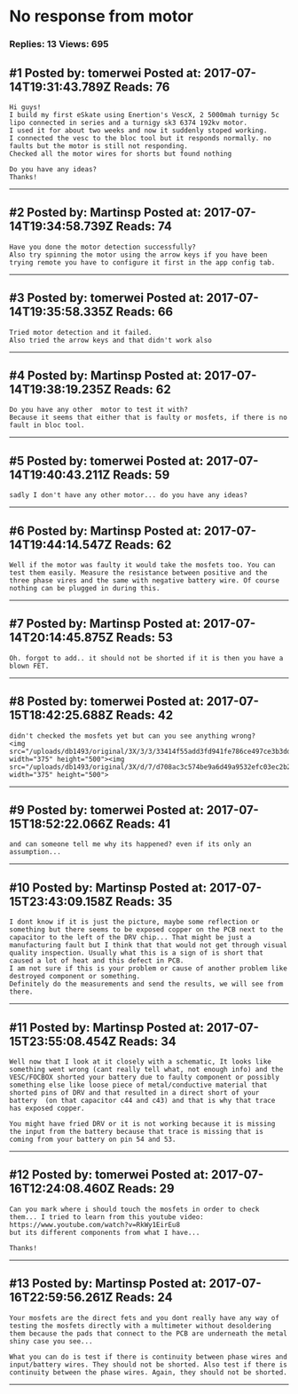 # No response from motor

### Replies: 13 Views: 695

## \#1 Posted by: tomerwei Posted at: 2017-07-14T19:31:43.789Z Reads: 76

```
Hi guys!
I build my first eSkate using Enertion's VescX, 2 5000mah turnigy 5c lipo connected in series and a turnigy sk3 6374 192kv motor.
I used it for about two weeks and now it suddenly stoped working. 
I connected the vesc to the bloc tool but it responds normally. no faults but the motor is still not responding. 
Checked all the motor wires for shorts but found nothing

Do you have any ideas?
Thanks!
```

---
## \#2 Posted by: Martinsp Posted at: 2017-07-14T19:34:58.739Z Reads: 74

```
Have you done the motor detection successfully?
Also try spinning the motor using the arrow keys if you have been trying remote you have to configure it first in the app config tab.
```

---
## \#3 Posted by: tomerwei Posted at: 2017-07-14T19:35:58.335Z Reads: 66

```
Tried motor detection and it failed.
Also tried the arrow keys and that didn't work also
```

---
## \#4 Posted by: Martinsp Posted at: 2017-07-14T19:38:19.235Z Reads: 62

```
Do you have any other  motor to test it with? 
Because it seems that either that is faulty or mosfets, if there is no fault in bloc tool.
```

---
## \#5 Posted by: tomerwei Posted at: 2017-07-14T19:40:43.211Z Reads: 59

```
sadly I don't have any other motor... do you have any ideas?
```

---
## \#6 Posted by: Martinsp Posted at: 2017-07-14T19:44:14.547Z Reads: 62

```
Well if the motor was faulty it would take the mosfets too. You can test them easily. Measure the resistance between positive and the three phase vires and the same with negative battery wire. Of course nothing can be plugged in during this.
```

---
## \#7 Posted by: Martinsp Posted at: 2017-07-14T20:14:45.875Z Reads: 53

```
Oh. forgot to add.. it should not be shorted if it is then you have a blown FET.
```

---
## \#8 Posted by: tomerwei Posted at: 2017-07-15T18:42:25.688Z Reads: 42

```
didn't checked the mosfets yet but can you see anything wrong?
<img src="/uploads/db1493/original/3X/3/3/33414f55add3fd941fe786ce497ce3b3ddee327f.JPG" width="375" height="500"><img src="/uploads/db1493/original/3X/d/7/d708ac3c574be9a6d49a9532efc03ec2b2edbcb9.JPG" width="375" height="500">
```

---
## \#9 Posted by: tomerwei Posted at: 2017-07-15T18:52:22.066Z Reads: 41

```
and can someone tell me why its happened? even if its only an assumption...
```

---
## \#10 Posted by: Martinsp Posted at: 2017-07-15T23:43:09.158Z Reads: 35

```
I dont know if it is just the picture, maybe some reflection or something but there seems to be exposed copper on the PCB next to the capacitor to the left of the DRV chip... That might be just a manufacturing fault but I think that that would not get through visual quality inspection. Usually what this is a sign of is short that caused a lot of heat and this defect in PCB. 
I am not sure if this is your problem or cause of another problem like destroyed component or something.
Definitely do the measurements and send the results, we will see from there.
```

---
## \#11 Posted by: Martinsp Posted at: 2017-07-15T23:55:08.454Z Reads: 34

```
Well now that I look at it closely with a schematic, It looks like something went wrong (cant really tell what, not enough info) and the VESC/FOCBOX shorted your battery due to faulty component or possibly something else like loose piece of metal/conductive material that shorted pins of DRV and that resulted in a direct short of your battery  (on that capacitor c44 and c43) and that is why that trace has exposed copper. 

You might have fried DRV or it is not working because it is missing the input from the battery because that trace is missing that is coming from your battery on pin 54 and 53.
```

---
## \#12 Posted by: tomerwei Posted at: 2017-07-16T12:24:08.460Z Reads: 29

```
Can you mark where i should touch the mosfets in order to check them... I tried to learn from this youtube video:
https://www.youtube.com/watch?v=RkWy1EirEu8
but its different components from what I have...

Thanks!
```

---
## \#13 Posted by: Martinsp Posted at: 2017-07-16T22:59:56.261Z Reads: 24

```
Your mosfets are the direct fets and you dont really have any way of testing the mosfets directly with a multimeter without desoldering them because the pads that connect to the PCB are underneath the metal shiny case you see...

What you can do is test if there is continuity between phase wires and input/battery wires. They should not be shorted. Also test if there is continuity between the phase wires. Again, they should not be shorted.
```

---
